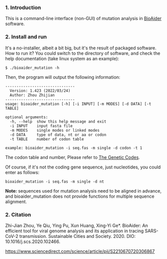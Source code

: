 ### 1. Introduction
This is a command-line interface (non-GUI) of mutation analysis in [BioAider](https://github.com/ZhijianZhou01/BioAider) software.

### 2. Install and run
It's a no-installer, albeit a bit big, but it's the result of packaged software.
How to run it? 
You could switch to the directory of software, and check the help documentation (take linux system as an example):
```
$ ./bioaider_mutation -h
```

Then, the program will output the following information:
```
-------------------------------
  Version: 1.423 (2022/03/24)
  Author: Zhou Zhijian
-------------------------------
usage: bioaider_mutation [-h] [-i INPUT] [-m MODES] [-d DATA] [-t TABLE]

optional arguments:
  -h, --help  show this help message and exit
  -i INPUT    input fasta file
  -m MODES    single modes or linked modes
  -d DATA     type of data, nt or aa or codon
  -t TABLE    number of codon table

example: bioaider_mutation -i seq.fas -m single -d codon -t 1
```

The codon table and number, Please refer to [The Genetic Codes](https://www.ncbi.nlm.nih.gov/Taxonomy/Utils/wprintgc.cgi?chapter=tgencodes#SG11).

Of course, if it's not the coding gene sequence, just nucleotides, you could enter as follows:
```
bioaider_mutation -i seq.fas -m single -d nt
```

**Note:** sequences used for mutation analysis need to be aligned in advance, and bioaider_mutation does not provide functions for multiple sequence alignment. 

### 2. Citation
Zhi-Jian Zhou, Ye Qiu, Ying Pu, Xun Huang, Xing-Yi Ge*. BioAider: An efficient tool for viral genome analysis and its application in tracing SARS-CoV-2 transmission. Sustainable Cities and Society. 2020. DIO: 10.1016/j.scs.2020.102466.

https://www.sciencedirect.com/science/article/pii/S2210670720306867
